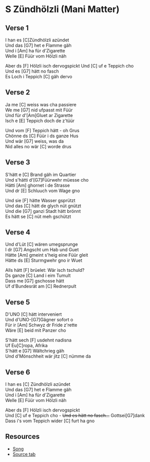 # S Zündhölzli (Mani Matter)

## Verse 1

I han es [C]Zündhölzli azündet  
Und das [G7] het e Flamme gäh  
Und i [Am] ha für d'Zigarette  
Welle [E] Füür vom Hölzli näh

Aber ds [F] Hölzli isch dervogspickt
Und [C] uf e Teppich cho  
Und es [G7] hätt no fasch  
Es Loch i Teppich [C] gäh dervo

## Verse 2

Ja me [C] weiss was cha passiere  
We me [G7] nid ufpasst mit Füür  
Und für d'[Am]Gluet ar Zigarette  
Isch e [E] Teppich doch de z'tüür

Und vom [F] Teppich hätt - oh Grus  
Chönne ds [C] Füür i ds ganze Hus  
Und wär [G7] weiss, was da  
Nid alles no wär [C] worde drus

## Verse 3

S'hätt e [C] Brand gäh im Quartier  
Und s'hätti d'[G7]Füürwehr müesse cho  
Hätti [Am] ghornet i de Strasse  
Und dr [E] Schluuch vom Wage gno

Und sie [F] hätte Wasser gsprützt  
Und das [C] hätt de glych nüt gnützt  
Und die [G7] ganzi Stadt hätt brönnt  
Es hätt se [C] nüt meh gschützt

## Verse 4

Und d'Lüt [C] wären umegsprunge  
I dr [G7] Angscht um Hab und Guet  
Hätte [Am] gmeint s'heig eine Füür gleit  
Hätte ds [E] Sturmgwehr gno ir Wuet

Alls hätt [F] brüelet: Wär isch tschuld?  
Ds ganze [C] Land i eim Tumult  
Dass me [G7] gschosse hätt  
Uf d'Bundesrät am [C] Rednerpult

## Verse 5

D'UNO [C] hätt interveniert  
Und d'UNO-[G7]Gägner sofort o  
Für ir [Am] Schwyz dr Fride z'rette  
Wäre [E] beid mit Panzer cho

S'hätt sech [F] usdehnt nadisna  
Uf Eu[C]ropa, Afrika  
S'hätt e [G7] Wältchrieg gäh  
Und d'Mönschheit wär jitz [C] nümme da

## Verse 6

I han es [C] Zündhölzli azündet  
Und das [G7] het e Flamme gäh  
Und i [Am] ha für d'Zigarette  
Welle [E] Füür vom Hölzli näh

Aber ds [F] Hölzli isch dervogspickt  
Und [C] uf e Teppich cho -
~~Und es hätt no fasch...~~ Gottsei[G7]dank  
Dass i's vom Teppich wider [C] furt ha gno

## Resources

- [Song](https://www.youtube.com/watch?v=PkGatIgXERI)
- [Source tab](https://tabs.ultimate-guitar.com/tab/1197401)
